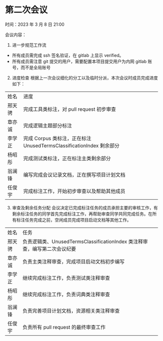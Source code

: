 # 第二次会议
时间：2023 年 3 月 8 日 21:00

会议内容：
1. 进一步规范工作流
- 所有成员需完成 ssh 签名验证，在 gitlab 上显示 verified。
- 所有成员需注意 git 提交的用户，需要配置本项目提交用户为内网 gitlab 账号，而不是全局账号

2. 进度检查
根据上一次会议细化的分工以及临时分派，本次会议时成员完成进度如下：
<table>
<tr>
	<td>姓名</td>
	<td>进度</td>
</tr>
<tr>
	<td>邢天骋</td>
	<td>完成工具类标注，对 pull request 初步审查</td>
</tr>
<tr>
	<td>章亦诚</td>
	<td>完成逻辑主题部分标注</td>
</tr>
<tr>
	<td>李学正</td>
	<td>完成 Corpus 类标注，正在标注 UnusedTermsClassificationIndex 剩余部分</td>
</tr>
<tr>
	<td>杨昭彤</td>
	<td>完成测试类标注，正在标注主类剩余部分</td>
</tr>
<tr>
	<td>翁澜锋</td>
	<td>编写完成会议记录文档，正在撰写项目计划文档</td>
</tr>
<tr>
	<td>任俊宇</td>
	<td>完成标注工作，开始初步审查以及帮助其他成员</td>
</tr>
</table>

3. 审查及剩余任务分配
会议决定已完成标注任务的成员承担主要的审核工作，有剩余标注任务的同学首先完成标注工作，再帮助审查同学共同完成任务。在所有标注任务完成之前，空闲成员完成项目启动文档等其他工作。

<table>
<tr>
	<td>姓名</td>
	<td>任务</td>
</tr>
<tr>
	<td>邢天骋</td>
	<td>负责逻辑类、UnusedTermsClassificationIndex 类注释审查，编写第二次会议纪要</td>
</tr>
<tr>
	<td>章亦诚</td>
	<td>负责主类注释审查，完成项目启动文档初步编写</td>
</tr>
<tr>
	<td>李学正</td>
	<td>继续完成标注工作，负责测试类注释审查</td>
</tr>
<tr>
	<td>杨昭彤</td>
	<td>继续完成标注工作，负责词典类注释审查</td>
</tr>
<tr>
	<td>翁澜锋</td>
	<td>负责完善项目计划文档，资源相关类注释审查</td>
</tr>
<tr>
	<td>任俊宇</td>
	<td>负责所有 pull request 的最终审查工作</td>
</tr>
</table>
